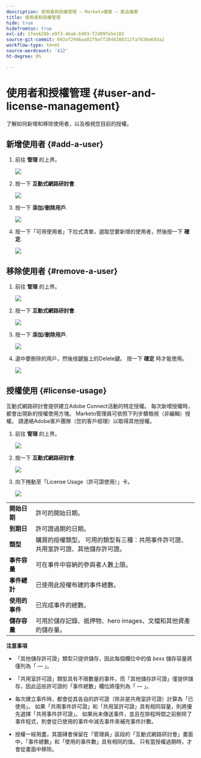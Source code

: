 ```yaml
---
description: 使用者與授權管理 — Marketo檔案 — 產品檔案
title: 使用者和授權管理
hide: true
hidefromtoc: true
exl-id: 1fee628b-e9f3-46ab-b993-f2d09fe5e183
source-git-commit: 093af2946aa0279aff20d4388312fa7630e693a2
workflow-type: tm+mt
source-wordcount: '412'
ht-degree: 0%

---
```


# 使用者和授權管理 {#user-and-license-management}

了解如何新增和移除使用者，以及檢視您目前的授權。

## 新增使用者 {#add-a-user}

1. 前往 **管理** 的上界。

   ![](assets/user-and-license-management-1.png)

1. 按一下 **互動式網路研討會**.

   ![](assets/user-and-license-management-2.png)

1. 按一下 **添加/刪除用戶**.

   ![](assets/user-and-license-management-3.png)

1. 按一下「可用使用者」下拉式清單，選取您要新增的使用者，然後按一下 **確定**.

   ![](assets/user-and-license-management-4.png)

## 移除使用者 {#remove-a-user}

1. 前往 **管理** 的上界。

   ![](assets/user-and-license-management-5.png)

1. 按一下 **互動式網路研討會**.

   ![](assets/user-and-license-management-6.png)

1. 按一下 **添加/刪除用戶**.

   ![](assets/user-and-license-management-7.png)

1. 選中要刪除的用戶，然後按鍵盤上的Delete鍵。 按一下 **確定** 時才能使用。

   ![](assets/user-and-license-management-8.png)

## 授權使用 {#license-usage}

互動式網路研討會提供建立Adobe Connect活動的特定授權。 每次新增授權時，都會出現新的授權使用方塊。 Marketo管理員可依照下列步驟檢視（非編輯）授權。 請連絡Adobe客戶團隊（您的客戶經理）以取得其他授權。

1. 前往 **管理** 的上界。

   ![](assets/user-and-license-management-9.png)

1. 按一下 **互動式網路研討會**.

   ![](assets/user-and-license-management-10.png)

1. 向下捲動至「License Usage（許可證使用）」卡。

   ![](assets/user-and-license-management-11.png)

<table> 
  <tr> 
   <td><b>開始日期</b></td>
   <td>許可的開始日期。</td>
  </tr>
  <tr> 
   <td><b>到期日</b></td>
   <td>許可證過期的日期。</td>
  </tr>
  <tr> 
   <td><b>類型</b></td>
   <td>購買的授權類型。 可用的類型有三種：共用事件許可證、共用室許可證、其他儲存許可證。</td>
  </tr>
  <tr> 
   <td><b>事件容量</b></td>
   <td>可在事件中容納的參與者人數上限。</td>
  </tr>
  <tr> 
   <td><b>事件總計</b></td>
   <td>已使用此授權布建的事件總數。</td>
  </tr>
  <tr> 
   <td><b>使用的事件</b></td>
   <td>已完成事件的總數。</td>
  </tr>
  <tr> 
   <td><b>儲存容量</b></td>
   <td>可用於儲存記錄、抵押物、hero images、文檔和其他資產的儲存量。</td>
  </tr>
  </tbody>
</table>

**注意事項**

* 「其他儲存許可證」類型只提供儲存，因此每個欄位中的值 _bess_ 儲存容量將僅列為「 — 」。

* 「共用室許可證」類型具有不限數量的事件，而「其他儲存許可證」僅提供儲存，因此這些許可證的「事件總數」欄位將僅列為「 — 」。

* 每次建立事件時，都會從其各自的許可證（除非是共用室許可證）計算為「已使用」。 如果「共用事件許可證」和「共用室許可證」具有相同容量，則將優先選擇「共用事件許可證」。 如果尚未傳送事件，並且在排程時間之前刪除了事件程式，則會從已使用的事件中減去事件來補充事件計數。

* 授權一經用盡，其圖磚會保留在「管理員」區段的「互動式網路研討會」畫面中，「事件總數」和「使用的事件數」具有相同的值。 只有當授權過期時，才會從畫面中移除。

